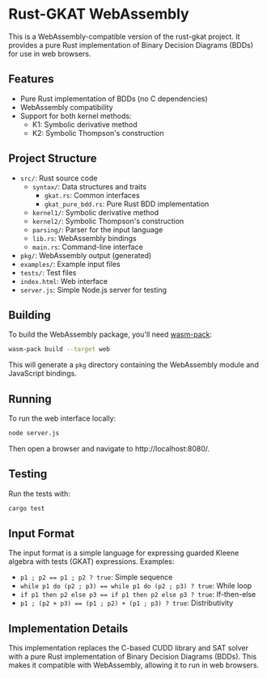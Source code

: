 # Rust-GKAT WebAssembly

This is a WebAssembly-compatible version of the rust-gkat project. It provides a pure Rust implementation of Binary Decision Diagrams (BDDs) for use in web browsers.

## Features

- Pure Rust implementation of BDDs (no C dependencies)
- WebAssembly compatibility
- Support for both kernel methods:
  - K1: Symbolic derivative method
  - K2: Symbolic Thompson's construction

## Project Structure

- `src/`: Rust source code
  - `syntax/`: Data structures and traits
    - `gkat.rs`: Common interfaces
    - `gkat_pure_bdd.rs`: Pure Rust BDD implementation
  - `kernel1/`: Symbolic derivative method
  - `kernel2/`: Symbolic Thompson's construction
  - `parsing/`: Parser for the input language
  - `lib.rs`: WebAssembly bindings
  - `main.rs`: Command-line interface
- `pkg/`: WebAssembly output (generated)
- `examples/`: Example input files
- `tests/`: Test files
- `index.html`: Web interface
- `server.js`: Simple Node.js server for testing

## Building

To build the WebAssembly package, you'll need [wasm-pack](https://rustwasm.github.io/wasm-pack/installer/):

```bash
wasm-pack build --target web
```

This will generate a `pkg` directory containing the WebAssembly module and JavaScript bindings.

## Running

To run the web interface locally:

```bash
node server.js
```

Then open a browser and navigate to http://localhost:8080/.

## Testing

Run the tests with:

```bash
cargo test
```

## Input Format

The input format is a simple language for expressing guarded Kleene algebra with tests (GKAT) expressions. Examples:

- `p1 ; p2 == p1 ; p2 ? true`: Simple sequence
- `while p1 do (p2 ; p3) == while p1 do (p2 ; p3) ? true`: While loop
- `if p1 then p2 else p3 == if p1 then p2 else p3 ? true`: If-then-else
- `p1 ; (p2 + p3) == (p1 ; p2) + (p1 ; p3) ? true`: Distributivity

## Implementation Details

This implementation replaces the C-based CUDD library and SAT solver with a pure Rust implementation of Binary Decision Diagrams (BDDs). This makes it compatible with WebAssembly, allowing it to run in web browsers.